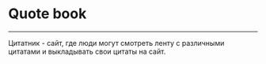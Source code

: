 # Quote book

---

Цитатник - сайт, где люди могут смотреть ленту с различными цитатами и выкладывать свои цитаты на сайт.